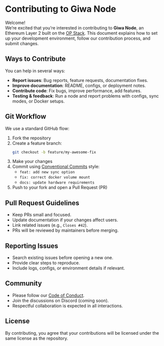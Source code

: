 # Contributing to Giwa Node

Welcome!  
We’re excited that you’re interested in contributing to **Giwa Node**, an Ethereum Layer 2 built on the [OP Stack](https://stack.optimism.io/). This document explains how to set up your development environment, follow our contribution process, and submit changes.



## Ways to Contribute

You can help in several ways:
- **Report issues**: Bug reports, feature requests, documentation fixes.
- **Improve documentation**: README, configs, or deployment notes.
- **Contribute code**: Fix bugs, improve performance, add features.
- **Testing & feedback**: Run a node and report problems with configs, sync modes, or Docker setups.


## Git Workflow

We use a standard GitHub flow:

1. Fork the repository
2. Create a feature branch:
   ```bash
   git checkout -b feature/my-awesome-fix
   ```
3. Make your changes
4. Commit using [Conventional Commits](https://www.conventionalcommits.org/en/v1.0.0/) style:
   - `feat: add new sync option`
   - `fix: correct docker volume mount`
   - `docs: update hardware requirements`
5. Push to your fork and open a Pull Request (PR)



## Pull Request Guidelines

- Keep PRs small and focused.
- Update documentation if your changes affect users.
- Link related issues (e.g., `Closes #42`).
- PRs will be reviewed by maintainers before merging.



## Reporting Issues

- Search existing issues before opening a new one.
- Provide clear steps to reproduce.
- Include logs, configs, or environment details if relevant.



## Community

- Please follow our [Code of Conduct](.github/CODE_OF_CONDUCT.md).
- Join the discussions on Discord (coming soon).
- Respectful collaboration is expected in all interactions.



## License

By contributing, you agree that your contributions will be licensed under the same license as the repository.
